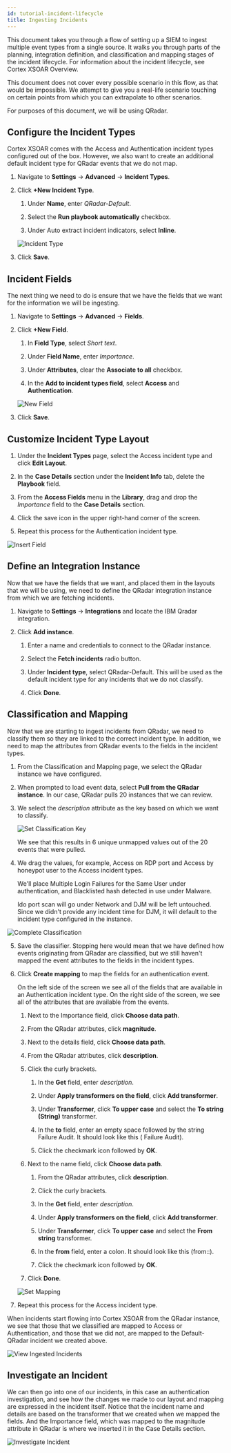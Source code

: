 ```yaml
---
id: tutorial-incident-lifecycle
title: Ingesting Incidents
---
```

This document takes you through a flow of setting up a SIEM to ingest multiple event types from a single source. It walks you through parts of the planning, integration definition, and classification and mapping stages of the incident lifecycle. For information about the incident lifecycle, see Cortex XSOAR Overview.

This document does not cover every possible scenario in this flow, as that would be impossible. We attempt to give you a real-life scenario touching on certain points from which you can extrapolate to other scenarios.

For purposes of this document, we will be using QRadar.


## Configure the Incident Types

Cortex XSOAR comes with the Access and Authentication incident types configured out of the box. However, we also want to create an additional default incident type for QRadar events that we do not map.

1. Navigate to **Settings** -> **Advanced** -> **Incident Types**.

2. Click **+New Incident Type**.

    1. Under **Name**, enter *QRadar-Default*.

    1. Select the **Run playbook automatically** checkbox.

    1. Under Auto extract incident indicators, select **Inline**.

   ![Incident Type](../doc_imgs/tutorials/tutorial-incident-lifecycle/Indicator-Type_Default-QRadarpng.png "Incident Type")

3. Click **Save**.

## Incident Fields

The next thing we need to do is ensure that we have the fields that we want for the information we will be ingesting.

1. Navigate to **Settings** -> **Advanced** -> **Fields**.

2. Click **+New Field**.

    1. In **Field Type**, select *Short text*.

    2. Under **Field Name**, enter *Importance*.

    3. Under **Attributes**, clear the **Associate to all** checkbox.

    4. In the **Add to incident types field**, select **Access** and **Authentication**.


   ![New Field](../doc_imgs/tutorials/tutorial-incident-lifecycle/New-Field_Importance.png "New Field")

3. Click **Save**.

## Customize Incident Type Layout

1. Under the **Incident Types** page, select the Access incident type and click **Edit Layout**.

2. In the **Case Details** section under the **Incident Info** tab, delete the **Playbook** field.

3. From the **Access Fields** menu in the **Library**, drag and drop the *Importance* field to the **Case Details** section.

4. Click the save icon in the upper right-hand corner of the screen.

5. Repeat this process for the Authentication incident type.

![Insert Field](../doc_imgs/tutorials/tutorial-incident-lifecycle/Customize-Layout_Insert-Field.png "Insert Field")

## Define an Integration Instance

Now that we have the fields that we want, and placed them in the layouts that we will be using, we need to define the QRadar integration instance from which we are fetching incidents.

1. Navigate to **Settings** -> **Integrations** and locate the IBM Qradar integration.

2. Click **Add instance**. 

   1. Enter a name and credentials to connect to the QRadar instance.

   2. Select the **Fetch incidents** radio button.

   3. Under **Incident type**, select QRadar-Default. This will be used as the default incident type for any incidents that we do not classify. 

   4. Click **Done**.

## Classification and Mapping

Now that we are starting to ingest incidents from QRadar, we need to classify them so they are linked to the correct incident type. In addition, we need to map the attributes from QRadar events to the fields in the incident types.

1. From the Classification and Mapping page, we select the QRadar instance we have configured.

2. When prompted to load event data, select **Pull from the QRadar instance**. In our case, QRadar pulls 20 instances that we can review.

3. We select the *description* attribute as the key based on which we want to classify. 

   ![Set Classification Key](../doc_imgs/tutorials/tutorial-incident-lifecycle/C-M_SIEM_Set-Classification-Key.png "Set Classification Key")

   We see that this results in 6 unique unmapped values out of the 20 events that were pulled. 

4. We drag the values, for example, Access on RDP port and Access by honeypot user to the Access incident types. 

   We'll place Multiple Login Failures for the Same User under authentication, and Blacklisted hash detected in use under Malware.

   Ido port scan will go under Network and DJM will be left untouched. Since we didn't provide any incident time for DJM, it will default to the incident type configured in the instance.

![Complete Classification](../doc_imgs/tutorials/tutorial-incident-lifecycle/C-M_SIEM_Set-Classification.png "Complete Classification")

5. Save the classifier. Stopping here would mean that we have defined how events originating from QRadar are classified, but we still haven't mapped the event attributes to the fields in the incident types.

6. Click **Create mapping** to map the fields for an authentication event. 

   On the left side of the screen we see all of the fields that are available in an Authentication incident type. On the right side of the screen, we see all of the attributes that are available from the events. 

   1. Next to the Importance field, click **Choose data path**. 

   2. From the QRadar attributes, click **magnitude**. 

   3. Next to the details field, click **Choose data path**.

   4. From the QRadar attributes, click **description**. 

   5. Click the curly brackets.

      1. In the **Get** field, enter *description*.

      2. Under **Apply transformers on the field**, click **Add transformer**.

      3. Under **Transformer**, click **To upper case** and select the **To string (String)** transformer.

      4. In the **to** field, enter an empty space followed by the string Failure Audit. It should look like this ( Failure Audit).

      5. Click the checkmark icon followed by **OK**.

   6. Next to the name field, click **Choose data path**.

      1. From the QRadar attributes, click **description**. 

      2. Click the curly brackets.

      3. In the **Get** field, enter *description*.

      4. Under **Apply transformers on the field**, click **Add transformer**.

      5. Under **Transformer**, click **To upper case** and select the **From string** transformer.

      6. In the **from** field, enter a colon. It should look like this (from::).

      7. Click the checkmark icon followed by **OK**.
      
   8. Click **Done**.

   ![Set Mapping](../doc_imgs/tutorials/tutorial-incident-lifecycle/C-M_SIEM_Mapping.png "Set Mapping")

7. Repeat this process for the Access incident type.

When incidents start flowing into Cortex XSOAR from the QRadar instance, we see that those that we classified are mapped to Access or Authentication, and those that we did not, are mapped to the Default-QRadar incident we created above.

![View Ingested Incidents](../doc_imgs/tutorials/tutorial-incident-lifecycle/Incidents_Ingested-Incidents.png "View Ingested Incidents")

## Investigate an Incident

We can then go into one of our incidents, in this case an authentication investigation, and see how the changes we made to our layout and mapping are expressed in the incident itself. Notice that the incident name and details are based on the transformer that we created when we mapped the fields. And the Importance field, which was mapped to the magnitude attribute in QRadar is where we inserted it in the Case Details section.

![Investigate Incident](../doc_imgs/tutorials/tutorial-incident-lifecycle/Investigate_Inciden.png "Investigate Incident")

